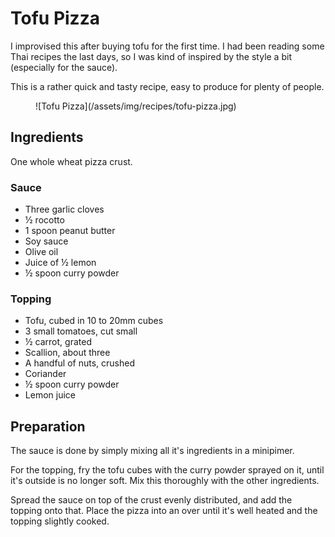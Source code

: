 Tofu Pizza
==========

I improvised this after buying tofu for the first time. I had been reading some Thai recipes the last days, so I was kind of inspired by the style a bit (especially for the sauce).

This is a rather quick and tasty recipe, easy to produce for plenty of people.

<figure>
![Tofu Pizza](/assets/img/recipes/tofu-pizza.jpg)
</figure>

Ingredients
-----------

One whole wheat pizza crust.

### Sauce

 * Three garlic cloves
 * &frac12; rocotto
 * 1 spoon peanut butter
 * Soy sauce
 * Olive oil
 * Juice of &frac12; lemon
 * &frac12; spoon curry powder

### Topping

 * Tofu, cubed in 10 to 20mm cubes
 * 3 small tomatoes, cut small
 * &frac12; carrot, grated
 * Scallion, about three
 * A handful of nuts, crushed
 * Coriander
 * &frac12; spoon curry powder
 * Lemon juice

Preparation
-----------

The sauce is done by simply mixing all it's ingredients in a minipimer.

For the topping, fry the tofu cubes with the curry powder sprayed on it, until it's outside is no longer soft. Mix this thoroughly with the other ingredients.

Spread the sauce on top of the crust evenly distributed, and add the topping onto that. Place the pizza into an over until it's well heated and the topping slightly cooked.
